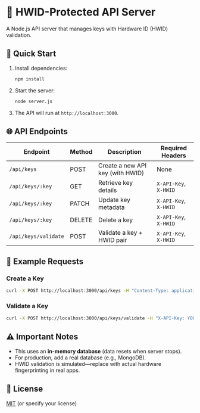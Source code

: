 # 🔑 HWID-Protected API Server

A Node.js API server that manages keys with Hardware ID (HWID) validation.

## 🚀 **Quick Start**
1. Install dependencies:
   ```bash
   npm install
   ```
2. Start the server:
   ```bash
   node server.js
   ```
3. The API will run at `http://localhost:3000`.

## 🌐 **API Endpoints**
| Endpoint                | Method | Description                          | Required Headers          |
|-------------------------|--------|--------------------------------------|---------------------------|
| `/api/keys`             | POST   | Create a new API key (with HWID)     | None                      |
| `/api/keys/:key`        | GET    | Retrieve key details                | `X-API-Key`, `X-HWID`     |
| `/api/keys/:key`        | PATCH  | Update key metadata                 | `X-API-Key`, `X-HWID`     |
| `/api/keys/:key`        | DELETE | Delete a key                        | `X-API-Key`, `X-HWID`     |
| `/api/keys/validate`    | POST   | Validate a key + HWID pair          | `X-API-Key`, `X-HWID`     |

## 📝 **Example Requests**
### Create a Key
```bash
curl -X POST http://localhost:3000/api/keys -H "Content-Type: application/json" -d '{"hwid":"my-device-hwid"}'
```

### Validate a Key
```bash
curl -X POST http://localhost:3000/api/keys/validate -H "X-API-Key: YOUR_KEY" -H "X-HWID: YOUR_HWID"
```

## ⚠️ **Important Notes**
- This uses an **in-memory database** (data resets when server stops).
- For production, add a real database (e.g., MongoDB).
- HWID validation is simulated—replace with actual hardware fingerprinting in real apps.

## 📜 **License**
[MIT](LICENSE) (or specify your license)